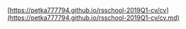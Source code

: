 [https://petka777794.github.io/rsschool-2019Q1-cv/cv](https://petka777794.github.io/rsschool-2019Q1-cv/cv.md)